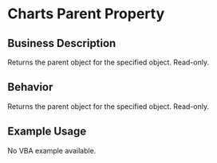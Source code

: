 # Charts Parent Property

## Business Description
Returns the parent object for the specified object. Read-only.

## Behavior
Returns the parent object for the specified object. Read-only.

## Example Usage
No VBA example available.